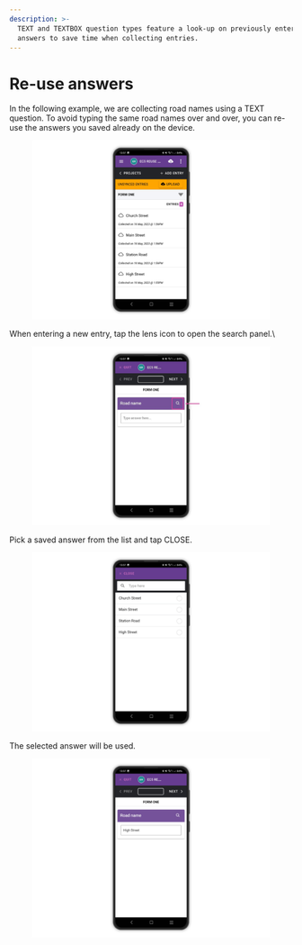 ```yaml
---
description: >-
  TEXT and TEXTBOX question types feature a look-up on previously entered
  answers to save time when collecting entries.
---
```


# Re-use answers

In the following example, we are collecting road names using a TEXT question. To avoid typing the same road names over and over, you can re-use the answers you saved already on the device.

<figure><img src="../.gitbook/assets/20230518_140340372_1.png" alt=""><figcaption></figcaption></figure>



When entering a new entry, tap the lens icon to open the search panel.\


<figure><img src="../.gitbook/assets/iMarkup_20230518_140623.jpg" alt=""><figcaption></figcaption></figure>

Pick a saved answer from the list and tap CLOSE.

<figure><img src="../.gitbook/assets/20230518_140339991_1.png" alt=""><figcaption></figcaption></figure>

The selected answer will be used.

<figure><img src="../.gitbook/assets/20230518_140340739_1.png" alt=""><figcaption></figcaption></figure>
